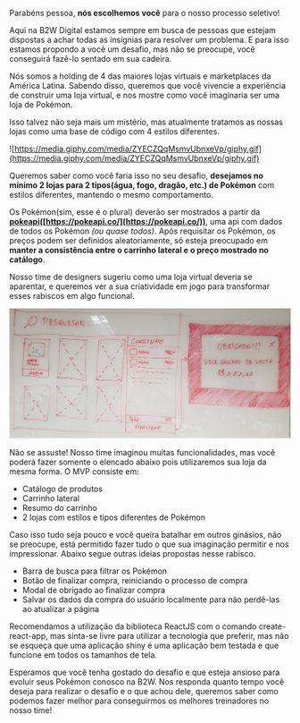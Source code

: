 Parabéns pessoa, **nós escolhemos você** para o nosso processo seletivo!

Aqui na B2W Digital estamos sempre em busca de pessoas que estejam dispostas a achar todas as insígnias para resolver um problema. E para isso estamos propondo a você um desafio, mas não se preocupe, você conseguirá fazê-lo sentado em sua cadeira.

Nós somos a holding de 4 das maiores lojas virtuais e marketplaces da América Latina. Sabendo disso, queremos que você vivencie a experiência de construir uma loja virtual, e nos mostre como você imaginaria ser uma loja de Pokémon.

Isso talvez não seja mais um mistério, mas atualmente tratamos as nossas lojas como uma base de código com 4 estilos diferentes.

![https://media.giphy.com/media/ZYECZQqMsmvUbnxeVp/giphy.gif](https://media.giphy.com/media/ZYECZQqMsmvUbnxeVp/giphy.gif)

Queremos saber como você faria isso no seu desafio, **desejamos no mínimo 2 lojas para 2 tipos(água, fogo, dragão, etc.) de Pokémon** com estilos diferentes, mantendo o mesmo comportamento.

Os Pokémon(sim, esse é o plural) deverão ser mostrados a partir da **[pokeapi](https://pokeapi.co/)([https://pokeapi.co/](https://pokeapi.co/))**, uma api com dados de todos os Pokémon *(ou quase todos)*. Após requisitar os Pokémon, os preços podem ser definidos aleatoriamente, só esteja preocupado em **manter a consistência entre o carrinho lateral e o preço mostrado no catálogo**.

Nosso time de designers sugeriu como uma loja virtual deveria se aparentar, e queremos ver a sua criatividade em jogo para transformar esses rabiscos em algo funcional.

![wireframe.jpg](wireframe.jpg)

Não se assuste! Nosso time imaginou muitas funcionalidades, mas você poderá fazer somente o elencado abaixo pois utilizaremos sua loja da mesma forma. O MVP consiste em:

- Catálogo de produtos
- Carrinho lateral
- Resumo do carrinho
- 2 lojas com estilos e tipos diferentes de Pokémon

Caso isso tudo seja pouco e você queira batalhar em outros ginásios, não se preocupe, está permitido fazer tudo o que sua imaginação permitir e nos impressionar. Abaixo segue outras ideias propostas nesse rabisco.

- Barra de busca para filtrar os Pokémon
- Botão de finalizar compra, reiniciando o processo de compra
- Modal de obrigado ao finalizar compra
- Salvar os dados da compra do usuário localmente para não perdê-las ao atualizar a página

Recomendamos a utilização da biblioteca ReactJS com o comando create-react-app, mas sinta-se livre para utilizar a tecnologia que preferir, mas não se esqueça que uma aplicação shiny é uma aplicação bem testada e que funcione em todos os tamanhos de tela.

Esperamos que você tenha gostado do desafio e que esteja ansioso para evoluir seus Pokémon conosco na B2W. Nos responda quanto tempo você deseja para realizar o desafio e o que achou dele, queremos saber como podemos fazer melhor para conseguirmos os melhores treinadores no nosso time!
